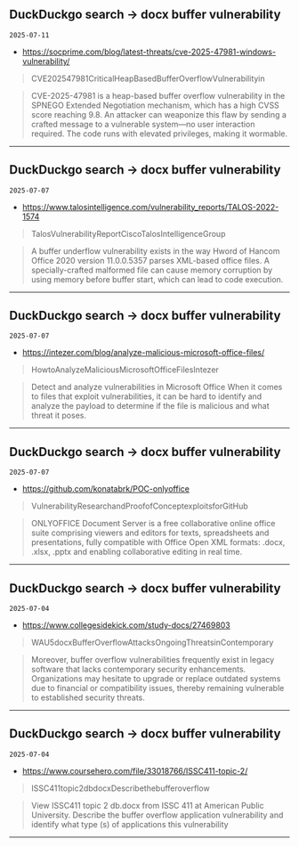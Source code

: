 ## DuckDuckgo search -> docx buffer vulnerability
`2025-07-11`

* https://socprime.com/blog/latest-threats/cve-2025-47981-windows-vulnerability/

<blockquote>
 CVE202547981CriticalHeapBasedBufferOverflowVulnerabilityin
</blockquote>
<blockquote>
CVE-2025-47981 is a heap-based buffer overflow vulnerability in the SPNEGO Extended Negotiation mechanism, which has a high CVSS score reaching 9.8. An attacker can weaponize this flaw by sending a crafted message to a vulnerable system—no user interaction required. The code runs with elevated privileges, making it wormable.
</blockquote>

---

## DuckDuckgo search -> docx buffer vulnerability
`2025-07-07`

* https://www.talosintelligence.com/vulnerability_reports/TALOS-2022-1574

<blockquote>
 TalosVulnerabilityReportCiscoTalosIntelligenceGroup
</blockquote>
<blockquote>
A buffer underflow vulnerability exists in the way Hword of Hancom Office 2020 version 11.0.0.5357 parses XML-based office files. A specially-crafted malformed file can cause memory corruption by using memory before buffer start, which can lead to code execution.
</blockquote>

---

## DuckDuckgo search -> docx buffer vulnerability
`2025-07-07`

* https://intezer.com/blog/analyze-malicious-microsoft-office-files/

<blockquote>
 HowtoAnalyzeMaliciousMicrosoftOfficeFilesIntezer
</blockquote>
<blockquote>
Detect and analyze vulnerabilities in Microsoft Office When it comes to files that exploit vulnerabilities, it can be hard to identify and analyze the payload to determine if the file is malicious and what threat it poses.
</blockquote>

---

## DuckDuckgo search -> docx buffer vulnerability
`2025-07-07`

* https://github.com/konatabrk/POC-onlyoffice

<blockquote>
 VulnerabilityResearchandProofofConceptexploitsforGitHub
</blockquote>
<blockquote>
ONLYOFFICE Document Server is a free collaborative online office suite comprising viewers and editors for texts, spreadsheets and presentations, fully compatible with Office Open XML formats: .docx, .xlsx, .pptx and enabling collaborative editing in real time.
</blockquote>

---

## DuckDuckgo search -> docx buffer vulnerability
`2025-07-04`

* https://www.collegesidekick.com/study-docs/27469803

<blockquote>
 WAU5docxBufferOverflowAttacksOngoingThreatsinContemporary
</blockquote>
<blockquote>
Moreover, buffer overflow vulnerabilities frequently exist in legacy software that lacks contemporary security enhancements. Organizations may hesitate to upgrade or replace outdated systems due to financial or compatibility issues, thereby remaining vulnerable to established security threats.
</blockquote>

---

## DuckDuckgo search -> docx buffer vulnerability
`2025-07-04`

* https://www.coursehero.com/file/33018766/ISSC411-topic-2/

<blockquote>
 ISSC411topic2dbdocxDescribethebufferoverflow
</blockquote>
<blockquote>
View ISSC411 topic 2 db.docx from ISSC 411 at American Public University. Describe the buffer overflow application vulnerability and identify what type (s) of applications this vulnerability
</blockquote>

---

